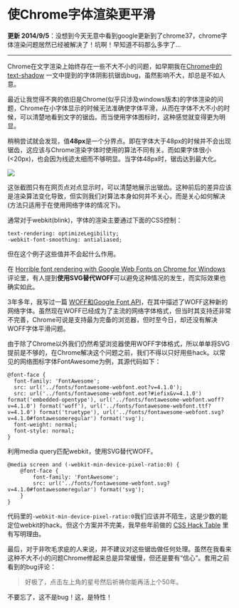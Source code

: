 # 使Chrome字体渲染更平滑

**更新 2014/9/5**：没想到今天无意中看到google更新到了chrome37，chrome字体渲染问题居然已经被解决了！坑啊！早知道不码那么多字了...

--------------

Chrome在文字渲染上始终存在一些不大不小的问题，如早期我在[Chrome中的text-shadow](http://swordair.com/text-shadow-bug-in-chrome/) 一文中提到的字体阴影抗锯齿bug，虽然影响不大，却总是不如人意。

最近让我觉得不爽的依旧是Chrome(似乎只涉及windows版本)的字体渲染的问题，Chrome在小字体显示的时候无法准确使字体平滑，从而在字体不大不小的时候，可以清楚地看到文字的锯齿。而当使用字体图标时，这种感觉就变得更为明显。

稍稍尝试就会发现，值**48px**是一个分界点。即在字体大于48px的时候并不会出现锯齿，这应该与Chrome渲染字体时使用的算法不同有关。而如果字体很小(<20px)，也会因为线迹太细而不够明显。当字体48px时，锯齿达到最大化。

![](https://swordair.com/content/images/2014/Aug/diff-font-smooth-rander-in-chrome-36.png)

这张截图只有在网页点对点显示时，可以清楚地展示出锯齿。这种前后的差异应该是渲染算法变化导致，但实则我们对算法本身如何并不关心，而是关心如何解决(方法只适用于在使用网络字体的情况下)。

通常对于webkit(blink)，字体的渲染主要通过下面的CSS控制：
```
text-rendering: optimizeLegibility;
-webkit-font-smoothing: antialiased;
```
但在这个例子这些值并不会起什么作用。

在 [Horrible font rendering with Google Web Fonts on Chrome for Windows](https://code.google.com/p/chromium/issues/detail?id=137692) 评论里，有人提到**使用SVG替代WOFF**可以避免这种情况的发生，而实际效果也确实如此。

3年多年，我写过一篇 [WOFF和Google Font API](http://swordair.com/woff-and-google-font-api/)，在其中描述了WOFF这种新的网络字体。虽然现在WOFF已经成为了主流的网络字体格式，但当时其支持还非常不完善，Chrome可说是支持最为完备的浏览器，但时至今日，却还没有解决WOFF字体平滑问题。

由于除了Chrome以外我们仍然希望浏览器使用WOFF字体格式，所以单单将SVG提前是不够的，在Chrome解决这个问题之前，我们不得以只好用些hack。以常见的网络图标字体FontAwesome为例，其源代码如下：

```
@font-face {
  font-family: 'FontAwesome';
  src: url('../fonts/fontawesome-webfont.eot?v=4.1.0');
  src: url('../fonts/fontawesome-webfont.eot?#iefix&v=4.1.0') format('embedded-opentype'), url('../fonts/fontawesome-webfont.woff?v=4.1.0') format('woff'), url('../fonts/fontawesome-webfont.ttf?v=4.1.0') format('truetype'), url('../fonts/fontawesome-webfont.svg?v=4.1.0#fontawesomeregular') format('svg');
  font-weight: normal;
  font-style: normal;
}
```
利用media query匹配webkit，使用SVG替代WOFF。
```
@media screen and (-webkit-min-device-pixel-ratio:0) {
    @font-face {
        font-family: 'FontAwesome';
        src: url('../fonts/fontawesome-webfont.svg?v=4.1.0#fontawesomeregular') format('svg');
    }
}
```
代码里的`-webkit-min-device-pixel-ratio:0`我们应该并不陌生，这是少数的能定位webkit的hack。但这个方案并不完美，我早些年前做的 [CSS Hack Table](http://swordair.com/tools/css-hack-table/#ex-m1) 里有写明理由。

最后，对于非吹毛求疵的人来说，并不建议对这些锯齿做任何处理。虽然在我看来这种不大不小的问题Chrome修起来总是异常缓慢，但还是要有“信心”。套用之前看到的bug评论：

> 好极了，点击左上角的星号然后祈祷你能再活上个50年。

不要忘了，这不是bug！这，是特性！